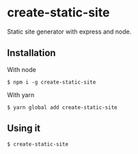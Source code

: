 # create-static-site
Static site generator with express and node.

## Installation

With node
```
$ npm i -g create-static-site
```

With yarn
```
$ yarn global add create-static-site
```

## Using it

```
$ create-static-site
```
